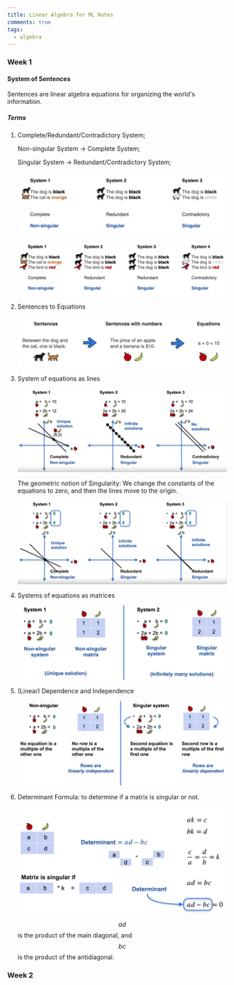 ```yaml
---
title: Linear Algebra for ML Notes
comments: true
tags:
  - algebra
---
```


### Week 1

#### System of Sentences

Sentences are linear algebra equations for organizing the world's information.

##### Terms

1. Complete/Redundant/Contradictory System;

   Non-singular System -> Complete System;

   Singular System -> Redundant/Contradictory System;

   ![image-20230822215940482](../../img/image-20230822215940482.png)

   ![image-20230822220235281](../../img/image-20230822220235281.png)

2. Sentences to Equations

   ![image-20230822220352131](../../img/image-20230822220352131.png)

3. System of equations as lines

   ![image-20230822221317778](../../img/image-20230822221317778.png)

   The geometric notion of Singularity: We change the constants of the equations to zero, and then the lines move to the origin.

   ![image-20230822231234363](../../img/image-20230822231234363.png)

4. Systems of equations as matrices

   ![image-20230822231753952](../../img/image-20230822231753952.png)

5. (Linear) Dependence and Independence

   ![image-20230822231940545](../../img/image-20230822231940545.png)

6. Determinant Formula: to determine if a matrix is singular or not.

   ![image-20230822232328322](../../img/image-20230822232328322.png)

   $$ad$$ is the product of the main diagonal, and $$bc$$ is the product of the antidiagonal.

### Week 2
